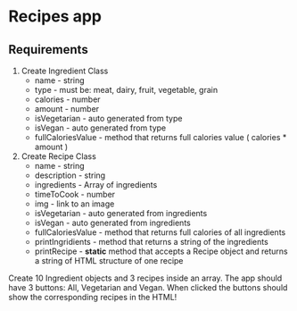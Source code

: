 # Recipes app
## Requirements
1. Create Ingredient Class
	* name - string
	* type - must be: meat, dairy, fruit, vegetable, grain
	* calories - number
	* amount - number
	* isVegetarian - auto generated from type
	* isVegan - auto generated from type
	* fullCaloriesValue - method that returns full calories value ( calories * amount )
2. Create Recipe Class
	* name - string
	* description - string
	* ingredients - Array of ingredients
	* timeToCook - number
	* img - link to an image
	* isVegetarian - auto generated from ingredients
	* isVegan - auto generated from ingredients
	* fullCaloriesValue - method that returns full calories of all ingredients
	* printIngridients - method that returns a string of the ingredients
	* printRecipe - **static** method that accepts a Recipe object and returns a string of HTML structure of one recipe

Create 10 Ingredient objects and 3 recipes inside an array. The app should have 3 buttons: All, Vegetarian and Vegan. When clicked the buttons should show the corresponding recipes in the HTML!

